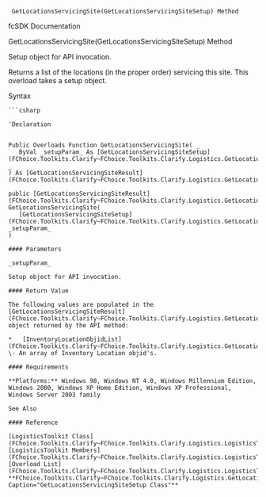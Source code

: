 ﻿     GetLocationsServicingSite(GetLocationsServicingSiteSetup) Method                                                   

fcSDK Documentation

GetLocationsServicingSite(GetLocationsServicingSiteSetup) Method

Setup object for API invocation.

Returns a list of the locations (in the proper order) servicing this site. This overload takes a setup object.

Syntax

```vbnet
```csharp

'Declaration
 

Public Overloads Function GetLocationsServicingSite( _
   ByVal _setupParam_ As [GetLocationsServicingSiteSetup](FChoice.Toolkits.Clarify~FChoice.Toolkits.Clarify.Logistics.GetLocationsServicingSiteSetup.md) _
) As [GetLocationsServicingSiteResult](FChoice.Toolkits.Clarify~FChoice.Toolkits.Clarify.Logistics.GetLocationsServicingSiteResult.md)

public [GetLocationsServicingSiteResult](FChoice.Toolkits.Clarify~FChoice.Toolkits.Clarify.Logistics.GetLocationsServicingSiteResult.md) GetLocationsServicingSite( 
   [GetLocationsServicingSiteSetup](FChoice.Toolkits.Clarify~FChoice.Toolkits.Clarify.Logistics.GetLocationsServicingSiteSetup.md) _setupParam_
)

#### Parameters

_setupParam_

Setup object for API invocation.

#### Return Value

The following values are populated in the [GetLocationsServicingSiteResult](FChoice.Toolkits.Clarify~FChoice.Toolkits.Clarify.Logistics.GetLocationsServicingSiteResult.md) object returned by the API method:

*   [InventoryLocationObjidList](FChoice.Toolkits.Clarify~FChoice.Toolkits.Clarify.Logistics.GetLocationsServicingSiteResult~InventoryLocationObjidList.md) \- An array of Inventory Location objid's.

#### Requirements

**Platforms:** Windows 98, Windows NT 4.0, Windows Millennium Edition, Windows 2000, Windows XP Home Edition, Windows XP Professional, Windows Server 2003 family

See Also

#### Reference

[LogisticsToolkit Class](FChoice.Toolkits.Clarify~FChoice.Toolkits.Clarify.Logistics.LogisticsToolkit.md)  
[LogisticsToolkit Members](FChoice.Toolkits.Clarify~FChoice.Toolkits.Clarify.Logistics.LogisticsToolkit_members.md)  
[Overload List](FChoice.Toolkits.Clarify~FChoice.Toolkits.Clarify.Logistics.LogisticsToolkit~GetLocationsServicingSite.md)  
**FChoice.Toolkits.Clarify~FChoice.Toolkits.Clarify.Logistics.GetLocationsServicingSiteSetup", Caption="GetLocationsServicingSiteSetup Class"**